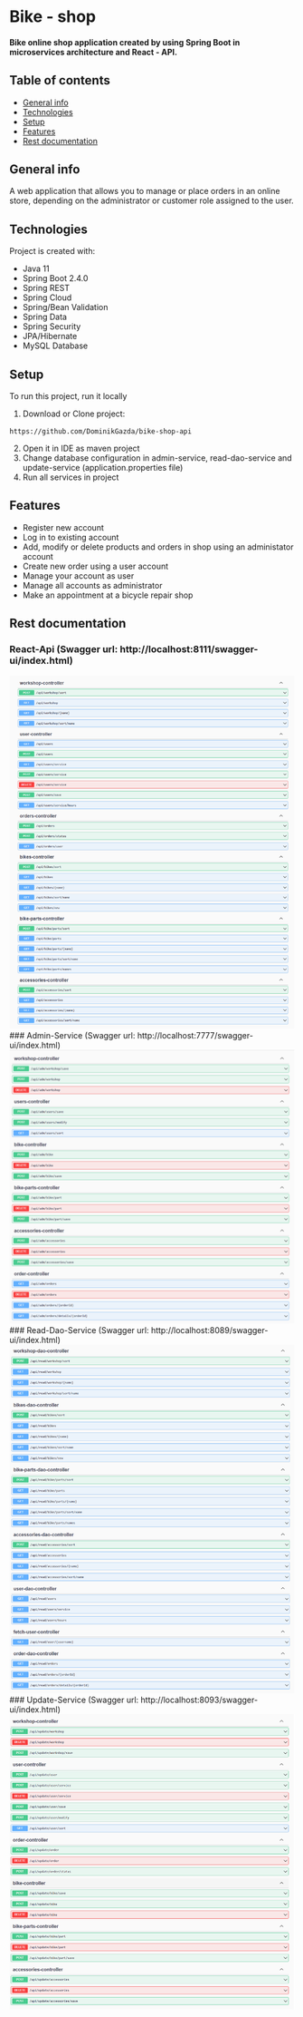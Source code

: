 # Bike - shop
#### Bike online shop application created by using Spring Boot in microservices architecture and React - API. 
## Table of contents
* [General info](#general-info)
* [Technologies](#technologies)
* [Setup](#setup)
* [Features](#Features)
* [Rest documentation](#rest-documentation)

## General info
A web application that allows you to manage or place orders in an online store, depending on the administrator or customer role assigned to the user.

## Technologies
Project is created with:
* Java 11
* Spring Boot 2.4.0
* Spring REST
* Spring Cloud
* Spring/Bean Validation
* Spring Data
* Spring Security
* JPA/Hibernate
* MySQL Database
	
## Setup
To run this project, run it locally

1. Download or Clone project:
```
https://github.com/DominikGazda/bike-shop-api
```
2. Open it in IDE as maven project
3. Change database configuration in admin-service, read-dao-service and update-service (application.properties file)
3. Run all services in project

## Features
* Register new account
* Log in to existing account
* Add, modify or delete products and orders in shop using an administator account
* Create new order using a user account
* Manage your account as user
* Manage all accounts as administrator
* Make an appointment at a bicycle repair shop

## Rest documentation
### React-Api (Swagger url: http://localhost:8111/swagger-ui/index.html)
<img src = "https://github.com/DominikGazda/bike-shop-api/blob/develop/images/react-api.png" />
### Admin-Service (Swagger url: http://localhost:7777/swagger-ui/index.html)
<img src = "https://github.com/DominikGazda/bike-shop-api/blob/master/images/admin-service.png" />
### Read-Dao-Service (Swagger url: http://localhost:8089/swagger-ui/index.html)
<img src = "https://github.com/DominikGazda/bike-shop-api/blob/master/images/read-dao-service.png" />
### Update-Service (Swagger url: http://localhost:8093/swagger-ui/index.html)
<img src = "https://github.com/DominikGazda/bike-shop-api/blob/master/images/update-service.png" />



